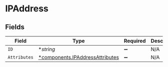 # IPAddress


## Fields

| Field                                                                             | Type                                                                              | Required                                                                          | Description                                                                       |
| --------------------------------------------------------------------------------- | --------------------------------------------------------------------------------- | --------------------------------------------------------------------------------- | --------------------------------------------------------------------------------- |
| `ID`                                                                              | **string*                                                                         | :heavy_minus_sign:                                                                | N/A                                                                               |
| `Attributes`                                                                      | [*components.IPAddressAttributes](../../models/components/ipaddressattributes.md) | :heavy_minus_sign:                                                                | N/A                                                                               |